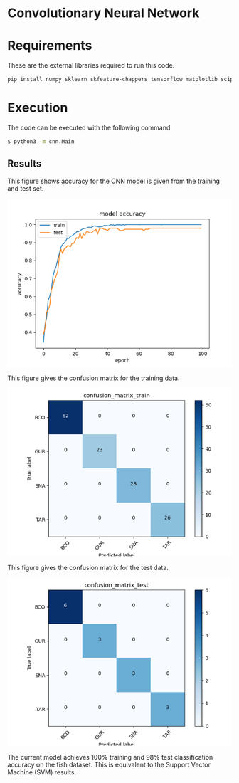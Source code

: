 # Convolutionary Neural Network 

# Requirements 

These are the external libraries required to run this code. 

```bash 
pip install numpy sklearn skfeature-chappers tensorflow matplotlib scipy
```

# Execution 

The code can be executed with the following command

```bash 
$ python3 -m cnn.Main
``` 

## Results 

This figure shows accuracy for the CNN model is given from the training and test set. 

![accuracy](./assets/accuracy.png)

This figure gives the confusion matrix for the training data.

![train confusion matrix](./assets/confusion_matrix_train.png)

This figure gives the confusion matrix for the test data. 

![accuracy](./assets/confusion_matrix_test.png)

The current model achieves 100% training and 98% test classification accuracy on the fish dataset. This is equivalent to the Support Vector Machine (SVM) results. 
